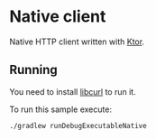 # Native client

Native HTTP client written with [Ktor](https://ktor.io).

## Running

You need to install [libcurl](https://curl.haxx.se/libcurl/) to run it.

To run this sample execute:
```bash
./gradlew runDebugExecutableNative
```
